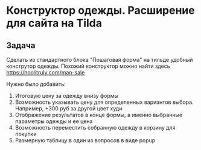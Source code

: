 # Конструктор одежды. Расширение для сайта на Tilda
## Задача
Сделать из стандартного блока "Пошаговая форма" на тильде удобный конструтор одежды. Похожий конструктор можно найти здесь https://hoolitruly.com/man-sale

Нужно было добавить:

1. Итоговую цену за одежду внизу формы
2. Возможность указывать цену для определенных вариантов выбора. Например, +300 руб за другой цвет худи
3. Отображение результатов в конце формы, а именно выбранные параметры одежды и ее цена
4. Возможность переместить собранную одежду в корзину для покупки
5. Размерную таблицу в один из вопросов в виде popup
